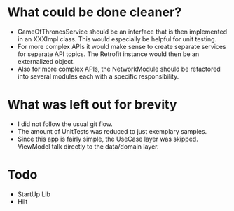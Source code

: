 # What could be done cleaner?

* GameOfThronesService should be an interface that is then implemented in an XXXImpl class. This would especially be helpful for unit testing.
* For more complex APIs it would make sense to create separate services for separate API topics. The Retrofit instance would then be an externalized object.
* Also for more complex APIs, the NetworkModule should be refactored into several modules each with a specific responsibility.

# What was left out for brevity

* I did not follow the usual git flow.
* The amount of UnitTests was reduced to just exemplary samples.
* Since this app is fairly simple, the UseCase layer was skipped. ViewModel talk directly to the data/domain layer.

# Todo

* StartUp Lib
* Hilt